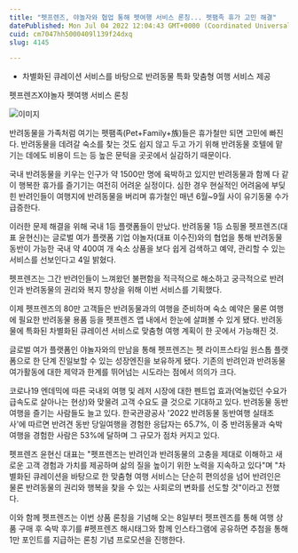 ```yaml
---
title: "펫프렌즈, 야놀자와 협업 통해 펫여행 서비스 론칭... 펫팸족 휴가 고민 해결"
datePublished: Mon Jul 04 2022 12:04:43 GMT+0000 (Coordinated Universal Time)
cuid: cm7047hh5000409l139f24dxq
slug: 4145

---
```



- 차별화된 큐레이션 서비스를 바탕으로 반려동물 특화 맞춤형 여행 서비스 제공

펫프렌즈X야놀자 펫여행 서비스 론칭

![이미지](https://cdn.hashnode.com/res/hashnode/image/upload/v1739256152806/cee0e2cd-9b65-486d-b61e-3ca57a7a8781.png)

반려동물을 가족처럼 여기는 펫팸족(Pet+Family+族)들은 휴가철만 되면 고민에 빠진다. 반려동물을 데려갈 숙소를 찾는 것도 쉽지 않고 두고 가기 위해 반려동물 호텔에 맡기는 데에도 비용이 드는 등 높은 문턱을 곳곳에서 실감하기 때문이다.

국내 반려동물을 키우는 인구가 약 1500만 명에 육박하고 있지만 반려동물과 함께 다 같이 행복한 휴가를 즐기기는 여전히 어려운 실정이다. 심한 경우 현실적인 어려움에 부딪힌 반려인들이 여행지에 반려동물을 버리며 휴가철인 매년 6월~9월 사이 유기동물 수가 급증한다.

이러한 문제 해결을 위해 국내 1등 플랫폼들이 만났다. 반려동물 1등 쇼핑몰 펫프렌즈(대표 윤현신)는 글로벌 여가 플랫폼 기업 야놀자(대표 이수진)와의 협업을 통해 반려동물 동반이 가능한 국내 약 400여 개 숙소 상품을 보다 쉽게 검색하고 예약, 관리할 수 있는 서비스를 선보인다고 4일 밝혔다.

펫프렌즈는 그간 반려인들이 느껴왔던 불편함을 적극적으로 해소하고 궁극적으로 반려인과 반려동물의 권리와 복지 향상을 위해 이번 서비스를 기획했다.

이제 펫프렌즈의 80만 고객들은 반려동물과의 여행을 준비하며 숙소 예약은 물론 여행에 필요한 반려동물 용품 등을 펫프렌즈 앱 내에서 한눈에 살펴볼 수 있게 됐다. 반려동물에 특화된 차별화된 큐레이션 서비스로 맞춤형 여행 계획이 한 곳에서 가능해진 것.

글로벌 여가 플랫폼인 야놀자와의 만남을 통해 펫프렌즈는 펫 라이프스타일 원스톱 플랫폼으로 한 단계 진일보할 수 있는 성장엔진을 보유하게 됐다. 기존의 반려인과 반려동물 여가활동에 대한 제약과 한계를 뛰어넘는 시도라는 점에서 의의가 크다.

코로나19 엔데믹에 따른 국내외 여행 및 레저 시장에 대한 펜트업 효과(억눌렀던 수요가 급속도로 살아나는 현상)와 맞물려 고객 수요도 클 것으로 기대하고 있다. 반려동물 동반여행을 즐기는 사람들도 늘고 있다. 한국관광공사 '2022 반려동물 동반여행 실태조사'에 따르면 반려견 동반 당일여행을 경험한 응답자는 65.7%, 이 중 반려동물과 숙박여행을 경험한 사람은 53%에 달하며 그 규모가 점차 커지고 있다.

펫프렌즈 윤현신 대표는 "펫프렌즈는 반려인과 반려동물의 고충을 제대로 이해하고 새로운 고객 경험과 가치를 제공하며 삶의 질을 높이기 위한 노력을 지속하고 있다"며 "차별화된 큐레이션을 바탕으로 한 맞춤형 여행 서비스는 단순히 편의성을 넘어 반려인은 물론 반려동물의 권리와 행복을 찾을 수 있는 사회로의 변화를 선도할 것"이라고 전했다.

이와 함께 펫프렌즈는 이번 상품 론칭을 기념해 오는 8일부터 펫프렌즈를 통해 여행 상품 구매 후 숙박 후기를 #펫프렌즈 해시태그와 함께 인스타그램에 공유하면 추첨을 통해 1만 포인트를 지급하는 론칭 기념 프로모션을 진행한다.
